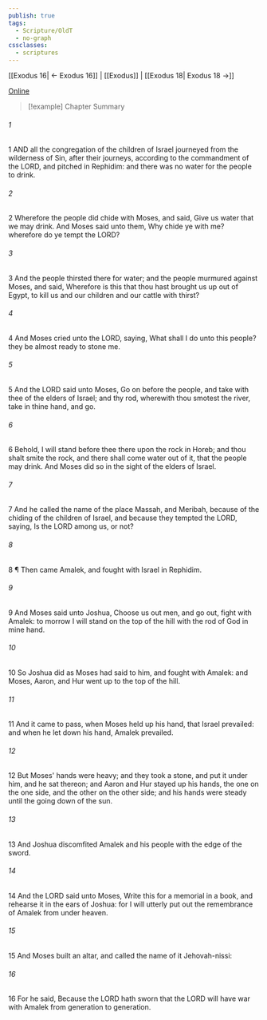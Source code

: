 ```yaml
---
publish: true
tags:
  - Scripture/OldT
  - no-graph
cssclasses:
  - scriptures
---
```

[[Exodus 16| ← Exodus 16]] | [[Exodus]] | [[Exodus 18| Exodus 18 →]]

[Online](https://churchofjesuschrist.org/study/scriptures/ot/ex/17?lang=eng)

>[!example] Chapter Summary
>
###### 1
1 AND all the congregation of the children of Israel journeyed from the wilderness of Sin, after their journeys, according to the commandment of the LORD, and pitched in Rephidim: and there was no water for the people to drink.
###### 2
2 Wherefore the people did chide with Moses, and said, Give us water that we may drink.  And Moses said unto them, Why chide ye with me?  wherefore do ye tempt the LORD?
###### 3
3 And the people thirsted there for water; and the people murmured against Moses, and said, Wherefore is this that thou hast brought us up out of Egypt, to kill us and our children and our cattle with thirst?
###### 4
4 And Moses cried unto the LORD, saying, What shall I do unto this people?  they be almost ready to stone me.
###### 5
5 And the LORD said unto Moses, Go on before the people, and take with thee of the elders of Israel; and thy rod, wherewith thou smotest the river, take in thine hand, and go.
###### 6
6 Behold, I will stand before thee there upon the rock in Horeb; and thou shalt smite the rock, and there shall come water out of it, that the people may drink.  And Moses did so in the sight of the elders of Israel.
###### 7
7 And he called the name of the place Massah, and Meribah, because of the chiding of the children of Israel, and because they tempted the LORD, saying, Is the LORD among us, or not?
###### 8
8 ¶ Then came Amalek, and fought with Israel in Rephidim.
###### 9
9 And Moses said unto Joshua, Choose us out men, and go out, fight with Amalek: to morrow I will stand on the top of the hill with the rod of God in mine hand.
###### 10
10 So Joshua did as Moses had said to him, and fought with Amalek: and Moses, Aaron, and Hur went up to the top of the hill.
###### 11
11 And it came to pass, when Moses held up his hand, that Israel prevailed: and when he let down his hand, Amalek prevailed.
###### 12
12 But Moses' hands were heavy; and they took a stone, and put it under him, and he sat thereon; and Aaron and Hur stayed up his hands, the one on the one side, and the other on the other side; and his hands were steady until the going down of the sun.
###### 13
13 And Joshua discomfited Amalek and his people with the edge of the sword.
###### 14
14 And the LORD said unto Moses, Write this for a memorial in a book, and rehearse it in the ears of Joshua: for I will utterly put out the remembrance of Amalek from under heaven.
###### 15
15 And Moses built an altar, and called the name of it Jehovah-nissi:
###### 16
16 For he said, Because the LORD hath sworn that the LORD will have war with Amalek from generation to generation.



